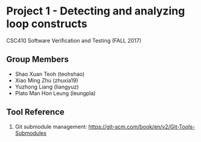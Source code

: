 # Project 1 - Detecting and analyzing loop constructs 
CSC410 Software Verification and Testing (FALL 2017)

## Group Members
- Shao Xuan Teoh (teohshao) 
- Xiao Ming Zhu (zhuxia19) 
- Yuzhong Liang (liangyuz) 
- Plato Man Hon Leung (leungpla) 



## Tool Reference
1. Git submodule management: https://git-scm.com/book/en/v2/Git-Tools-Submodules
